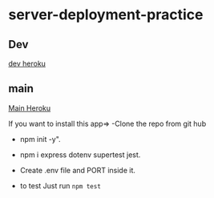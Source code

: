 # server-deployment-practice

## Dev
[dev heroku](https://boodah96-server-deploy-dev.herokuapp.com/)

## main
[Main Heroku](https://boodah96-server-deploy-prod.herokuapp.com/)

If you want to install this app=>
 -Clone the repo from git hub
- npm init -y".
- npm i express dotenv supertest jest.

- Create .env file and PORT inside it.

- to test 
Just run `npm test`